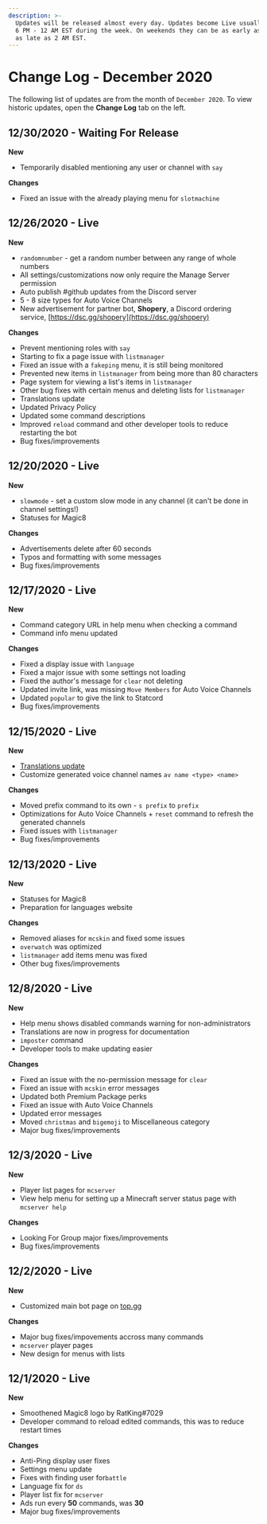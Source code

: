 ```yaml
---
description: >-
  Updates will be released almost every day. Updates become Live usually between
  6 PM - 12 AM EST during the week. On weekends they can be as early as noon and
  as late as 2 AM EST.
---
```


# Change Log - December 2020

The following list of updates are from the month of `December 2020`. To view historic updates, open the **Change Log** tab on the left.

## 12/30/2020 - Waiting For Release

**New**

* Temporarily disabled mentioning any user or channel with `say`

**Changes**

* Fixed an issue with the already playing menu for `slotmachine`

## 12/26/2020 - Live

**New**

* `randomnumber` - get a random number between any range of whole numbers
* All settings/customizations now only require the Manage Server permission
* Auto publish \#github updates from the Discord server
* 5 - 8 size types for Auto Voice Channels
* New advertisement for partner bot, **Shopery**, a Discord ordering service, [https://dsc.gg/shopery](https://dsc.gg/shopery)

**Changes**

* Prevent mentioning roles with `say`
* Starting to fix a page issue with `listmanager`
* Fixed an issue with a `fakeping` menu, it is still being monitored
* Prevented new items in `listmanager` from being more than 80 characters
* Page system for viewing a list's items in `listmanager`
* Other bug fixes with certain menus and deleting lists for `listmanager`
* Translations update
* Updated Privacy Policy
* Updated some command descriptions
* Improved `reload` command and other developer tools to reduce restarting the bot
* Bug fixes/improvements

## 12/20/2020 - Live

**New**

* `slowmode` - set a custom slow mode in any channel \(it can't be done in channel settings!\)
* Statuses for Magic8

**Changes**

* Advertisements delete after 60 seconds
* Typos and formatting with some messages
* Bug fixes/improvements

## 12/17/2020 - Live

**New**

* Command category URL in help menu when checking a command
* Command info menu updated

**Changes**

* Fixed a display issue with `language`
* Fixed a major issue with some settings not loading
* Fixed the author's message for `clear` not deleting
* Updated invite link, was missing `Move Members` for Auto Voice Channels
* Updated `popular` to give the link to Statcord
* Bug fixes/improvements

## 12/15/2020 - Live

**New**

* [Translations update](https://github.com/OfficialMagic8/languages/commits)
* Customize generated voice channel names `av name <type> <name>`

**Changes**

* Moved prefix command to its own - `s prefix` to `prefix`
* Optimizations for Auto Voice Channels + `reset` command to refresh the generated channels
* Fixed issues with `listmanager`
* Bug fixes/improvements

## 12/13/2020 - Live

**New**

* Statuses for Magic8
* Preparation for languages website

**Changes**

* Removed aliases for `mcskin` and fixed some issues
* `overwatch` was optimized
* `listmanager` add items menu was fixed
* Other bug fixes/improvements

## 12/8/2020 - Live

**New**

* Help menu shows disabled commands warning for non-administrators
* Translations are now in progress for documentation
* `imposter` command
* Developer tools to make updating easier

**Changes**

* Fixed an issue with the no-permission message for `clear`
* Fixed an issue with `mcskin` error messages
* Updated both Premium Package perks
* Fixed an issue with Auto Voice Channels
* Updated error messages
* Moved `christmas` and `bigemoji` to Miscellaneous category
* Major bug fixes/improvements

## 12/3/2020 - Live

**New**

* Player list pages for `mcserver`
* View help menu for setting up a Minecraft server status page with `mcserver help`

**Changes**

* Looking For Group major fixes/improvements
* Bug fixes/improvements

## 12/2/2020 - Live

**New**

* Customized main bot page on [top.gg](https://top.gg/bot/484148705507934208)

**Changes**

* Major bug fixes/impovements accross many commands
* `mcserver` player pages
* New design for menus with lists

## 12/1/2020 - Live

**New**

* Smoothened Magic8 logo by RatKing\#7029
* Developer command to reload edited commands, this was to reduce restart times

**Changes**

* Anti-Ping display user fixes
* Settings menu update
* Fixes with finding user for`battle`
* Language fix for `ds`
* Player list fix for `mcserver`
* Ads run every **50** commands, was **30**
* Major bug fixes/improvements

